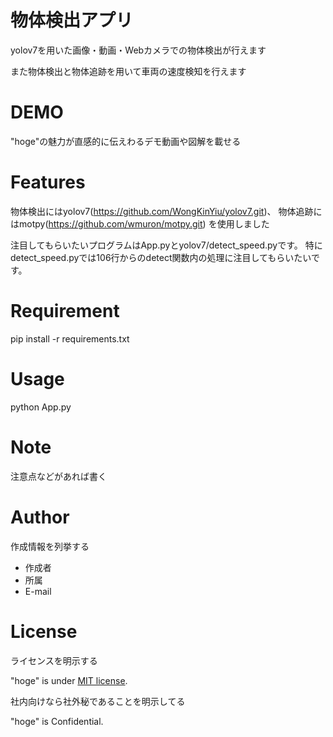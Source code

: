# 物体検出アプリ
 
yolov7を用いた画像・動画・Webカメラでの物体検出が行えます

また物体検出と物体追跡を用いて車両の速度検知を行えます
 
# DEMO
 
"hoge"の魅力が直感的に伝えわるデモ動画や図解を載せる
 
# Features
 
 物体検出にはyolov7(https://github.com/WongKinYiu/yolov7.git)、
 物体追跡にはmotpy(https://github.com/wmuron/motpy.git)
 を使用しました
 
注目してもらいたいプログラムはApp.pyとyolov7/detect_speed.pyです。
特にdetect_speed.pyでは106行からのdetect関数内の処理に注目してもらいたいです。
 
# Requirement
 
 pip install -r requirements.txt
 
# Usage
 
 python App.py
 
# Note
 
注意点などがあれば書く
 
# Author
 
作成情報を列挙する
 
* 作成者
* 所属
* E-mail
 
# License
ライセンスを明示する
 
"hoge" is under [MIT license](https://en.wikipedia.org/wiki/MIT_License).
 
社内向けなら社外秘であることを明示してる
 
"hoge" is Confidential.
